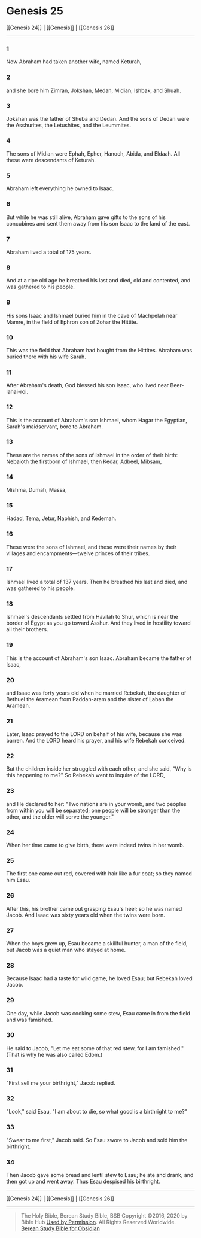 # Genesis 25

[[Genesis 24]] | [[Genesis]] | [[Genesis 26]]

---

### 1
Now Abraham had taken another wife, named Keturah,

### 2
and she bore him Zimran, Jokshan, Medan, Midian, Ishbak, and Shuah.

### 3
Jokshan was the father of Sheba and Dedan. And the sons of Dedan were the Asshurites, the Letushites, and the Leummites.

### 4
The sons of Midian were Ephah, Epher, Hanoch, Abida, and Eldaah. All these were descendants of Keturah.

### 5
Abraham left everything he owned to Isaac.

### 6
But while he was still alive, Abraham gave gifts to the sons of his concubines and sent them away from his son Isaac to the land of the east.

### 7
Abraham lived a total of 175 years.

### 8
And at a ripe old age he breathed his last and died, old and contented, and was gathered to his people.

### 9
His sons Isaac and Ishmael buried him in the cave of Machpelah near Mamre, in the field of Ephron son of Zohar the Hittite.

### 10
This was the field that Abraham had bought from the Hittites. Abraham was buried there with his wife Sarah.

### 11
After Abraham's death, God blessed his son Isaac, who lived near Beer-lahai-roi.

### 12
This is the account of Abraham's son Ishmael, whom Hagar the Egyptian, Sarah's maidservant, bore to Abraham.

### 13
These are the names of the sons of Ishmael in the order of their birth: Nebaioth the firstborn of Ishmael, then Kedar, Adbeel, Mibsam,

### 14
Mishma, Dumah, Massa,

### 15
Hadad, Tema, Jetur, Naphish, and Kedemah.

### 16
These were the sons of Ishmael, and these were their names by their villages and encampments—twelve princes of their tribes.

### 17
Ishmael lived a total of 137 years. Then he breathed his last and died, and was gathered to his people.

### 18
Ishmael's descendants settled from Havilah to Shur, which is near the border of Egypt as you go toward Asshur. And they lived in hostility toward all their brothers.

### 19
This is the account of Abraham's son Isaac. Abraham became the father of Isaac,

### 20
and Isaac was forty years old when he married Rebekah, the daughter of Bethuel the Aramean from Paddan-aram and the sister of Laban the Aramean.

### 21
Later, Isaac prayed to the LORD on behalf of his wife, because she was barren. And the LORD heard his prayer, and his wife Rebekah conceived.

### 22
But the children inside her struggled with each other, and she said, "Why is this happening to me?" So Rebekah went to inquire of the LORD,

### 23
and He declared to her: "Two nations are in your womb, and two peoples from within you will be separated; one people will be stronger than the other, and the older will serve the younger."

### 24
When her time came to give birth, there were indeed twins in her womb.

### 25
The first one came out red, covered with hair like a fur coat; so they named him Esau.

### 26
After this, his brother came out grasping Esau's heel; so he was named Jacob. And Isaac was sixty years old when the twins were born.

### 27
When the boys grew up, Esau became a skillful hunter, a man of the field, but Jacob was a quiet man who stayed at home.

### 28
Because Isaac had a taste for wild game, he loved Esau; but Rebekah loved Jacob.

### 29
One day, while Jacob was cooking some stew, Esau came in from the field and was famished.

### 30
He said to Jacob, "Let me eat some of that red stew, for I am famished." (That is why he was also called Edom.)

### 31
"First sell me your birthright," Jacob replied.

### 32
"Look," said Esau, "I am about to die, so what good is a birthright to me?"

### 33
"Swear to me first," Jacob said. So Esau swore to Jacob and sold him the birthright.

### 34
Then Jacob gave some bread and lentil stew to Esau; he ate and drank, and then got up and went away. Thus Esau despised his birthright.

---

[[Genesis 24]] | [[Genesis]] | [[Genesis 26]]

---

> The Holy Bible, Berean Study Bible, BSB
> Copyright &copy;2016, 2020 by Bible Hub
> [Used by Permission](https://berean.bible/terms.htm). All Rights Reserved Worldwide.
> [Berean Study Bible for Obsidian](https://github.com/gapmiss/berean-study-bible-for-obsidian)

